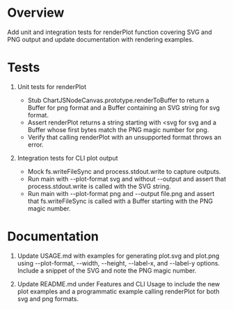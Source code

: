 # Overview

Add unit and integration tests for renderPlot function covering SVG and PNG output and update documentation with rendering examples.

# Tests

1. Unit tests for renderPlot
   - Stub ChartJSNodeCanvas.prototype.renderToBuffer to return a Buffer for png format and a Buffer containing an SVG string for svg format.
   - Assert renderPlot returns a string starting with <svg for svg and a Buffer whose first bytes match the PNG magic number for png.
   - Verify that calling renderPlot with an unsupported format throws an error.

2. Integration tests for CLI plot output
   - Mock fs.writeFileSync and process.stdout.write to capture outputs.
   - Run main with --plot-format svg and without --output and assert that process.stdout.write is called with the SVG string.
   - Run main with --plot-format png and --output file.png and assert that fs.writeFileSync is called with a Buffer starting with the PNG magic number.

# Documentation

1. Update USAGE.md with examples for generating plot.svg and plot.png using --plot-format, --width, --height, --label-x, and --label-y options. Include a snippet of the SVG and note the PNG magic number.

2. Update README.md under Features and CLI Usage to include the new plot examples and a programmatic example calling renderPlot for both svg and png formats.